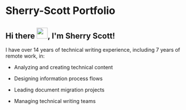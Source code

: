 # Sherry-Scott Portfolio
## Hi there <img src="https://raw.githubusercontent.com/MartinHeinz/MartinHeinz/master/wave.gif" width="30px">, I'm Sherry Scott!

I have over 14 years of technical writing experience, including 7 years of remote work, in:

- Analyzing and creating technical content 

- Designing information process flows

- Leading document migration projects

- Managing technical writing teams

